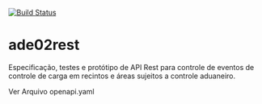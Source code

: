 [![Build Status](https://travis-ci.org/IvanBrasilico/ade02rest.svg?branch=master)](https://travis-ci.org/IvanBrasilico/ade02rest) 


# ade02rest

Especificação, testes e protótipo de API Rest para controle de eventos de controle de carga em recintos e áreas sujeitos a controle aduaneiro.

Ver Arquivo openapi.yaml


